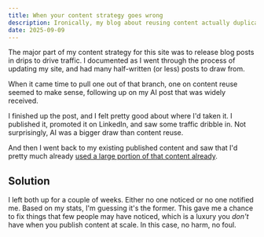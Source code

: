 ```yaml
---
title: When your content strategy goes wrong
description: Ironically, my blog about reusing content actually duplicated my own content.
date: 2025-09-09
---
```


The major part of my content strategy for this site was to release blog posts in drips to drive traffic. I documented as I went through the process of updating my site, and had many half-written (or less) posts to draw from.

When it came time to pull one out of that branch, one on content reuse seemed to make sense, following up on my AI post that was widely received.

I finished up the post, and I felt pretty good about where I'd taken it. I published it, promoted it on LinkedIn, and saw some traffic dribble in. Not surprisingly, AI was a bigger draw than content reuse.

And then I went back to my existing published content and saw that I'd pretty much already [used a large portion of that content already](static-site-transformation/content-strategy-for-ssgs).

## Solution

I left both up for a couple of weeks. Either no one noticed or no one notified me. Based on my stats, I'm guessing it's the former. This gave me a chance to fix things that few people may have noticed, which is a luxury you *don't* have when you publish content at scale. In this case, no harm, no foul.


